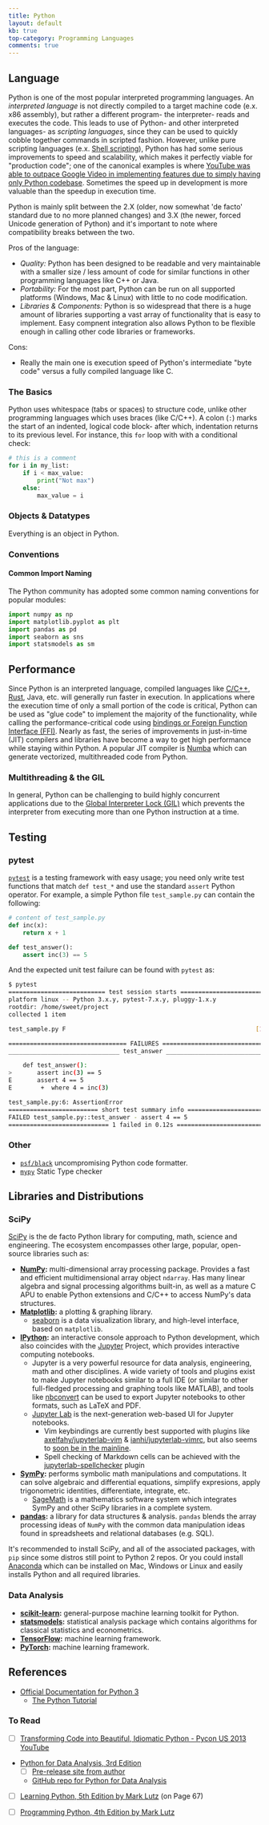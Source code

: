 ```yaml
---
title: Python
layout: default
kb: true
top-category: Programming Languages
comments: true
---
```


## Language

Python is one of the most popular interpreted programming languages. An _interpreted language_ is not directly compiled to a target machine code (e.x. x86 assembly), but rather a different program- the interpreter- reads and executes the code. This leads to use of Python- and other interpreted languages- as _scripting languages_, since they can be used to quickly cobble together commands in scripted fashion. However, unlike pure scripting languages (e.x. [Shell scripting](./shell.html)), Python has had some serious improvements to speed and scalability, which makes it perfectly viable for "production code"; one of the canonical examples is where [YouTube was able to outpace Google Video in implementing features due to simply having only Python codebase](https://books.google.com/books?id=eulODwAAQBAJ&lpg=PA136&dq=google%20video%20vs%20youtube%20python%20story&pg=PA136#v=onepage&q=google%20video%20vs%20youtube%20python%20story&f=false). Sometimes the speed up in development is more valuable than the speedup in execution time.

Python is mainly split between the 2.X (older, now somewhat 'de facto' standard due to no more planned changes) and 3.X (the newer, forced Unicode generation of Python) and it's important to note where compatibility breaks between the two.

Pros of the language:
* _Quality:_ Python has been designed to be readable and very maintainable with a smaller size / less amount of code for similar functions in other programming languages like C++ or Java.
* _Portability:_ For the most part, Python can be run on all supported platforms (Windows, Mac & Linux) with little to no code modification.
* _Libraries & Components:_ Python is so widespread that there is a huge amount of libraries supporting a vast array of functionality that is easy to implement. Easy compnent integration also allows Python to be flexible enough in calling other code libraries or frameworks.

Cons:
* Really the main one is execution speed of Python's intermediate "byte code" versus a fully compiled language like C.

### The Basics

Python uses whitespace (tabs or spaces) to structure code, unlike other programming languages which uses braces (like C/C++). A colon (`:`) marks the start of an indented, logical code block- after which, indentation returns to its previous level. For instance, this `for` loop with with a conditional check:
```python 
# this is a comment
for i in my_list:
    if i < max_value:
        print("Not max")
    else:
        max_value = i
```


### Objects & Datatypes

Everything is an object in Python. 




### Conventions

#### Common Import Naming

The Python community has adopted some common naming conventions for popular modules:
```python
import numpy as np
import matplotlib.pyplot as plt
import pandas as pd
import seaborn as sns
import statsmodels as sm
```


## Performance

Since Python is an interpreted language, compiled languages like [C/C++](./c_cpp.html), [Rust](./rust.html), Java, etc. will generally run faster in execution. In applications where the execution time of only a small portion of the code is critical, Python can be used as "glue code" to implement the majority of the functionality, while calling the performance-critical code using [bindings or Foreign Function Interface (FFI)](https://realpython.com/python-bindings-overview/). Nearly as fast, the series of improvements in just-in-time (JIT) compilers and libraries have become a way to get high performance while staying within Python. A popular JIT compiler is [Numba](https://numba.pydata.org/) which can generate vectorized, multithreaded code from Python.


### Multithreading & the GIL

In general, Python can be challenging to build highly concurrent applications due to the [Global Interpreter Lock (GIL)](https://realpython.com/python-gil/) which prevents the interpreter from executing more than one Python instruction at a time.


## Testing

### pytest

[`pytest`](https://docs.pytest.org/en/latest/) is a testing framework with easy usage; you need only write test functions that match `def test_*` and use the standard `assert` Python operator. For example, a simple Python file `test_sample.py` can contain the following:
```python
# content of test_sample.py
def inc(x):
    return x + 1

def test_answer():
    assert inc(3) == 5
```

And the expected unit test failure can be found with `pytest` as:
```sh
$ pytest
=========================== test session starts ============================
platform linux -- Python 3.x.y, pytest-7.x.y, pluggy-1.x.y
rootdir: /home/sweet/project
collected 1 item

test_sample.py F                                                     [100%]

================================= FAILURES =================================
_______________________________ test_answer ________________________________

    def test_answer():
>       assert inc(3) == 5
E       assert 4 == 5
E        +  where 4 = inc(3)

test_sample.py:6: AssertionError
========================= short test summary info ==========================
FAILED test_sample.py::test_answer - assert 4 == 5
============================ 1 failed in 0.12s =============================
```

### Other 

* [`psf/black`](https://github.com/psf/black) uncompromising Python code formatter.
* [`mypy`](https://github.com/python/mypy) Static Type checker


## Libraries and Distributions

### SciPy

[SciPy](https://scipy.org/index.html) is the de facto Python library for computing, math, science and engineering. The ecosystem encompasses other large, popular, open-source libraries such as:
* **[NumPy](https://numpy.org/):** multi-dimensional array processing package. Provides a fast and efficient multidimensional array object `ndarray`. Has many linear algebra and signal processing algorithms built-in, as well as a mature C APU to enable Python extensions and C/C++ to access NumPy's data structures.
* **[Matplotlib](https://matplotlib.org/):** a plotting & graphing library.
  - [seaborn](https://seaborn.pydata.org/) is a data visualization library, and high-level interface, based on `matplotlib`.
* **[IPython](https://ipython.org/):** an interactive console approach to Python development, which also coincides with the [Jupyter](https://jupyter.org/) Project, which provides interactive computing notebooks.
  - Jupyter is a very powerful resource for data analysis, engineering, math and other disciplines. A wide variety of tools and plugins exist to make Jupyter notebooks similar to a full IDE (or similar to other full-fledged processing and graphing tools like MATLAB), and tools like [nbconvert](https://nbconvert.readthedocs.io/en/latest/) can be used to export Jupyter notebooks to other formats, such as LaTeX and PDF.
  - [Jupyter Lab](https://jupyterlab.readthedocs.io/en/stable/index.html) is the next-generation web-based UI for Jupyter notebooks.
    + Vim keybindings are currently best supported with plugins like [axelfahy/jupyterlab-vim](https://github.com/axelfahy/jupyterlab-vim) & [ianhi/jupyterlab-vimrc](https://github.com/ianhi/jupyterlab-vimrc), but also seems to [soon be in the mainline](https://github.com/jupyterlab/jupyterlab/pull/9068).
    + Spell checking of Markdown cells can be achieved with the [jupyterlab-spellchecker](https://github.com/jupyterlab-contrib/spellchecker) plugin
* **[SymPy](http://sympy.org/):** performs symbolic math manipulations and computations. It can solve algebraic and differential equations, simplify expresions, apply trigonometric identities, differentiate, integrate, etc.
  - [SageMath](https://www.sagemath.org/) is a mathematics software system which integrates SymPy and other SciPy libraries in a complete system.
* **[pandas](http://pandas.pydata.org/):** a library for data structures & analysis. `pandas` blends the array processing ideas of `NumPy` with the common data manipulation ideas found in spreadsheets and relational databases (e.g. SQL).

It's recommended to install SciPy, and all of the associated packages, with `pip` since some distros still point to Python 2 repos. Or you could install [Anaconda](https://www.anaconda.com/products/individual) which can be installed on Mac, Windows or Linux and easily installs Python and all required libraries.

### Data Analysis

* **[scikit-learn](https://scikit-learn.org/):** general-purpose machine learning toolkit for Python.
* **[statsmodels](https://www.statsmodels.org/stable/index.html):** statistical analysis package which contains algorithms for classical statistics and econometrics.
* **[TensorFlow](https://www.tensorflow.org/):** machine learning framework.
* **[PyTorch](https://pytorch.org/):** machine learning framework.


## References

* [Official Documentation for Python 3](https://docs.python.org/3/)
  - [The Python Tutorial](https://docs.python.org/3/tutorial/index.html)

### To Read

* [ ] [Transforming Code into Beautiful, Idiomatic Python - Pycon US 2013 YouTube](https://www.youtube.com/watch?v=OSGv2VnC0go)
* [Python for Data Analysis, 3rd Edition](https://www.amazon.com/Python-Data-Analysis-Wrangling-Jupyter-dp-109810403X/dp/109810403X?&linkCode=sl1&tag=quantpytho-20&linkId=2d1788b1f52212848d18095cf9972e07&language=en_US&ref_=as_li_ss_tl)
  - [ ] [Pre-release site from author](https://wesmckinney.com/book/)
  - [GitHub repo for Python for Data Analysis](https://github.com/wesm/pydata-book)
* [ ] [Learning Python, 5th Edition by Mark Lutz](https://www.amazon.com/Learning-Python-5th-Mark-Lutz/dp/1449355730) (on Page 67)
* [ ] [Programming Python, 4th Edition by Mark Lutz](http://shop.oreilly.com/product/9780596158118.do)

